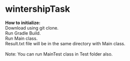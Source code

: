 # wintershipTask

<b>How to initialize:</b> <br/>
Download using git clone. <br/>
Run Gradle Build. <br/>
Run Main class. <br/>
Result.txt file will be in the same directory with Main class. <br/> <br/>
Note: You can run MainTest class in Test folder also. <br/>
